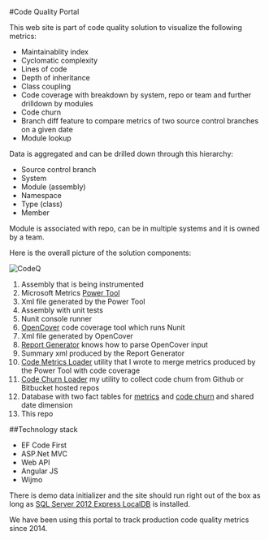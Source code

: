 #Code Quality Portal

This web site is part of code quality solution to visualize the following metrics:

* Maintainablity index
* Cyclomatic complexity
* Lines of code
* Depth of inheritance
* Class coupling
* Code coverage with breakdown by system, repo or team and further drilldown by modules
* Code churn
* Branch diff feature to compare metrics of two source control branches on a given date
* Module lookup 

Data is aggregated and can be drilled down through this hierarchy:

* Source control branch
* System 
* Module (assembly)
* Namespace
* Type (class)
* Member

Module is associated with repo, can be in multiple systems and it is owned by a team.

Here is the overall picture of the solution components:

![CodeQ](/../screenshots/CodeQ.png?raw=true "CodeQ")

1. Assembly that is being instrumented
2. Microsoft Metrics [Power Tool](https://www.microsoft.com/en-us/download/details.aspx?id=48213)
3. Xml file generated by the Power Tool
4. Assembly with unit tests
5. Nunit console runner
6. [OpenCover](https://github.com/OpenCover/opencover) code coverage tool which runs Nunit
7. Xml file generated by OpenCover
8. [Report Generator](https://github.com/danielpalme/ReportGenerator) knows how to parse OpenCover input
9. Summary xml produced by the Report Generator
10. [Code Metrics Loader](https://github.com/StanBPublic/CodeMetricsLoader) utility that I wrote to merge metrics produced by the Power Tool with code coverage
11. [Code Churn Loader](https://github.com/StanBPublic/CodeChurnLoader) my utility to collect code churn from Github or Bitbucket hosted repos
12. Database with two fact tables for [metrics](https://raw.githubusercontent.com/StanBPublic/CodeMetricsLoader/screenshots/CodeMetricsWarehouse.png) and [code churn](https://raw.githubusercontent.com/StanBPublic/CodeChurnLoader/screenshots/CodeChurnDB.png) and shared  date dimension
13. This repo


##Technology stack
* EF Code First
* ASP.Net MVC
* Web API
* Angular JS
* Wijmo

There is demo data initializer and the site should run right out of the box as long as [SQL Server 2012 Express LocalDB]( https://msdn.microsoft.com/en-us/library/hh510202(v=sql.110).aspx)
is installed.

We have been using this portal to track production code quality metrics since 2014.